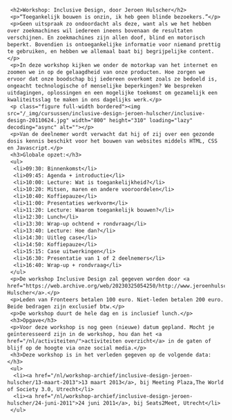      <h2>Workshop: Inclusive Design, door Jeroen Hulscher</h2>
     <p>“Toegankelijk bouwen is onzin, ik heb geen blinde bezoekers.”</p>
     <p>Geen uitspraak zo ondoordacht als deze, want als we het hebben over zoekmachines wil iedereen ineens bovenaan de resultaten verschijnen. En zoekmachines zijn allen doof, blind en motorisch beperkt. Bovendien is ontoegankelijke informatie voor niemand prettig te gebruiken, en hebben we allemaal baat bij begrijpelijke content.</p>
     <p>In deze workshop kijken we onder de motorkap van het internet en zoomen we in op de gelaagdheid van onze producten. Hoe zorgen we ervoor dat onze boodschap bij iedereen overkomt zoals ze bedoeld is, ongeacht technologische of menselijke beperkingen? We bespreken uitdagingen, oplossingen en een mogelijke toekomst om gezamelijk een kwaliteitsslag te maken in ons dagelijks werk.</p>
     <p class="figure full-width bordered"><img src="/_img/cursussen/inclusive-design-jeroen-hulscher/inclusive-design-20110624.jpg" width="800" height="310" loading="lazy" decoding="async" alt=""></p>
     <p>Van de deelnemer wordt verwacht dat hij of zij over een gezonde dosis kennis beschikt voor het bouwen van websites middels HTML, CSS en Javascript.</p>
     <h3>Globale opzet:</h3>
     <ul>
      <li>09:30: Binnenkomst</li>
      <li>09:45: Agenda + introductie</li>
      <li>10:00: Lecture: Wat is toegankelijkheid?</li>
      <li>10:20: Mitsen, maren en andere vooroordelen</li>
      <li>10:40: Koffiepauze</li>
      <li>11:00: Presentaties werkvorm</li>
      <li>11:20: Lecture: Waarom toegankelijk bouwen?</li>
      <li>12:30: Lunch</li>
      <li>13:30: Wrap-up ochtend + rondvraag</li>
      <li>13:40: Lecture: Hoe dan?</li>
      <li>14:30: Uitleg case</li>
      <li>14:50: Koffiepauze</li>
      <li>15:15: Case uitwerkingen</li>
      <li>16:30: Presentatie van 1 of 2 deelnemers</li>
      <li>16:40: Wrap-up + rondvraag</li>
     </ul>
     <p>De workshop Inclusive Design zal gegeven worden door <a href="https://web.archive.org/web/20230325054250/http://www.jeroenhulscher.nl/">Jeroen Hulscher</a>.</p>
     <p>Leden van Fronteers betalen 100 euro. Niet-leden betalen 200 euro. Beide bedragen zijn exclusief btw.</p>
     <p>De workshop duurt de hele dag en is inclusief lunch.</p>
     <h3>Opgave</h3>
     <p>Voor deze workshop is nog geen (nieuwe) datum gepland. Mocht je geïnteresseerd zijn in de workshop, hou dan het <a href="/nl/activiteiten/">activiteiten overzicht</a> in de gaten of blijf op de hoogte via onze social media.</p>
     <h3>Deze workshop is in het verleden gegeven op de volgende data: </h3>
     <ul>
      <li><a href="/nl/workshop-archief/inclusive-design-jeroen-hulscher/13-maart-2013">13 maart 2013</a>, bij Meeting Plaza,The World of Society 3.0, Utrecht</li>
      <li><a href="/nl/workshop-archief/inclusive-design-jeroen-hulscher/24-juni-2011">24 juni 2011</a>, bij Seats2Meet, Utrecht</li>
     </ul>
